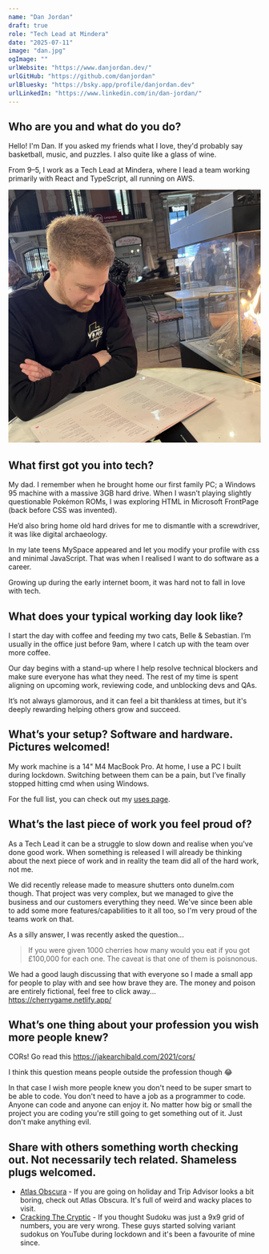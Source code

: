 ```yaml
---
name: "Dan Jordan"
draft: true
role: "Tech Lead at Mindera"
date: "2025-07-11"
image: "dan.jpg"
ogImage: ""
urlWebsite: "https://www.danjordan.dev/"
urlGitHub: "https://github.com/danjordan"
urlBluesky: "https://bsky.app/profile/danjordan.dev"
urlLinkedIn: "https://www.linkedin.com/in/dan-jordan/"
---
```


## Who are you and what do you do?

Hello! I'm Dan. If you asked my friends what I love, they'd probably say basketball, music, and puzzles. I also quite like a glass of wine.

From 9–5, I work as a Tech Lead at Mindera, where I lead a team working primarily with React and TypeScript, all running on AWS.

![Dan Jordan](dan.jpg)

## What first got you into tech?

My dad. I remember when he brought home our first family PC; a Windows 95 machine with a massive 3GB hard drive. When I wasn’t playing slightly questionable Pokémon ROMs, I was exploring HTML in Microsoft FrontPage (back before CSS was invented).

He’d also bring home old hard drives for me to dismantle with a screwdriver, it was like digital archaeology.

In my late teens MySpace appeared and let you modify your profile with css and minimal JavaScript. That was when I realised I want to do software as a career.

Growing up during the early internet boom, it was hard not to fall in love with tech.

## What does your typical working day look like?

I start the day with coffee and feeding my two cats, Belle & Sebastian. I’m usually in the office just before 9am, where I catch up with the team over more coffee.

Our day begins with a stand-up where I help resolve technical blockers and make sure everyone has what they need. The rest of my time is spent aligning on upcoming work, reviewing code, and unblocking devs and QAs.

It’s not always glamorous, and it can feel a bit thankless at times, but it's deeply rewarding helping others grow and succeed.

## What’s your setup? Software and hardware. Pictures welcomed!

My work machine is a 14" M4 MacBook Pro. At home, I use a PC I built during lockdown. Switching between them can be a pain, but I’ve finally stopped hitting cmd when using Windows.

For the full list, you can check out my [uses page](https://www.danjordan.dev/uses).

## What’s the last piece of work you feel proud of?

As a Tech Lead it can be a struggle to slow down and realise when you've done good work. When something is released I will already be thinking about the next piece of work and in reality the team did all of the hard work, not me.

We did recently release made to measure shutters onto dunelm.com though. That project was very complex, but we managed to give the business and our customers everything they need. We've since been able to add some more features/capabilities to it all too, so I'm very proud of the teams work on that.

As a silly answer, I was recently asked the question...

> If you were given 1000 cherries how many would you eat if you got £100,000 for each one. The caveat is that one of them is poisnonous.

We had a good laugh discussing that with everyone so I made a small app for people to play with and see how brave they are. The money and poison are entirely fictional, feel free to click away... https://cherrygame.netlify.app/

## What’s one thing about your profession you wish more people knew?

CORs! Go read this https://jakearchibald.com/2021/cors/

I think this question means people outside the profession though 😂

In that case I wish more people knew you don't need to be super smart to be able to code. You don't need to have a job as a programmer to code. Anyone can code and anyone can enjoy it. No matter how big or small the project you are coding you're still going to get something out of it. Just don't make anything evil.

## Share with others something worth checking out. Not necessarily tech related. Shameless plugs welcomed.

- [Atlas Obscura](https://www.atlasobscura.com/) - If you are going on holiday and Trip Advisor looks a bit boring, check out Atlas Obscura. It's full of weird and wacky places to visit.
- [Cracking The Cryptic](https://www.youtube.com/@CrackingTheCryptic) - If you thought Sudoku was just a 9x9 grid of numbers, you are very wrong. These guys started solving variant sudokus on YouTube during lockdown and it's been a favourite of mine since.
